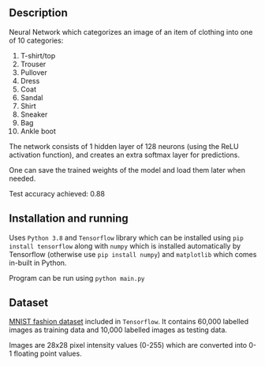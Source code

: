 ## Description
Neural Network which categorizes an image of an item of clothing into one of 10 categories:
1. T-shirt/top
1. Trouser
1. Pullover
1. Dress
1. Coat
1. Sandal
1. Shirt
1. Sneaker
1. Bag
1. Ankle boot

The network consists of 1 hidden layer of 128 neurons (using the ReLU activation function), and creates an extra softmax layer for predictions.

One can save the trained weights of the model and load them later when needed.

Test accuracy achieved: 0.88

## Installation and running
Uses `Python 3.8` and `Tensorflow` library which can be installed using `pip install tensorflow` along with `numpy` which is installed automatically by Tensorflow (otherwise use `pip install numpy`) and `matplotlib` which comes in-built in Python.

Program can be run using `python main.py`

## Dataset
[MNIST fashion dataset](https://github.com/zalandoresearch/fashion-mnist) included in `Tensorflow`. It contains 60,000 labelled images as training data and 10,000 labelled images as testing data.

Images are 28x28 pixel intensity values (0-255) which are converted into 0-1 floating point values.
